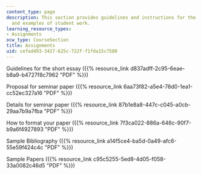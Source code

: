 ```yaml
---
content_type: page
description: This section provides guidelines and instructions for the course assignments
  and examples of student work.
learning_resource_types:
- Assignments
ocw_type: CourseSection
title: Assignments
uid: cefad493-3427-625c-722f-f1fda15c7580
---
```


Guidelines for the short essay ({{% resource_link d837adff-2c95-6eae-b8a9-b4727f8c7962 "PDF" %}})

Proposal for seminar paper ({{% resource_link 6aa73f82-a5e4-78d0-1ea1-cc52ec327a16 "PDF" %}})

Details for seminar paper ({{% resource_link 87b1e8a8-447c-c045-a0cb-29aa7b9a7fba "PDF" %}})

How to format your paper ({{% resource_link 7f3ca022-886a-646c-90f7-b9a6f4927893 "PDF" %}})

Sample Bibliography ({{% resource_link a14f5ce4-ba5d-0a49-afc6-55e59f424c4c "PDF" %}})

Sample Papers ({{% resource_link c95c5255-5ed8-4d05-f058-33a0082c46d5 "PDF" %}})